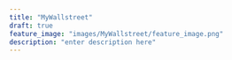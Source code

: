 ```yaml
---
title: "MyWallstreet"
draft: true
feature_image: "images/MyWallstreet/feature_image.png"
description: "enter description here"
---
```


